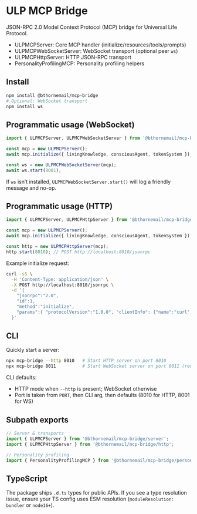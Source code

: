 # ULP MCP Bridge

JSON-RPC 2.0 Model Context Protocol (MCP) bridge for Universal Life Protocol.

- ULPMCPServer: Core MCP handler (initialize/resources/tools/prompts)
- ULPMCPWebSocketServer: WebSocket transport (optional peer `ws`)
- ULPMCPHttpServer: HTTP JSON-RPC transport
- PersonalityProfilingMCP: Personality profiling helpers

## Install

```bash
npm install @bthornemail/mcp-bridge
# Optional: WebSocket transport
npm install ws
```

## Programmatic usage (WebSocket)

```ts
import { ULPMCPServer, ULPMCPWebSocketServer } from '@bthornemail/mcp-bridge';

const mcp = new ULPMCPServer();
await mcp.initialize({ livingKnowledge, consciousAgent, tokenSystem });

const ws = new ULPMCPWebSocketServer(mcp);
await ws.start(8001);
```

If `ws` isn’t installed, `ULPMCPWebSocketServer.start()` will log a friendly message and no-op.

## Programmatic usage (HTTP)

```ts
import { ULPMCPServer, ULPMCPHttpServer } from '@bthornemail/mcp-bridge';

const mcp = new ULPMCPServer();
await mcp.initialize({ livingKnowledge, consciousAgent, tokenSystem });

const http = new ULPMCPHttpServer(mcp);
http.start(8010); // POST http://localhost:8010/jsonrpc
```

Example initialize request:

```bash
curl -sS \
  -H 'Content-Type: application/json' \
  -X POST http://localhost:8010/jsonrpc \
  -d '{
    "jsonrpc":"2.0",
    "id":1,
    "method":"initialize",
    "params":{ "protocolVersion":"1.0.0", "clientInfo": {"name":"curl","version":"0.0.1"} }
  }'
```

## CLI

Quickly start a server:

```bash
npx mcp-bridge --http 8010   # Start HTTP server on port 8010
npx mcp-bridge 8011          # Start WebSocket server on port 8011 (requires `ws`)
```

CLI defaults:

- HTTP mode when `--http` is present; WebSocket otherwise
- Port is taken from `PORT`, then CLI arg, then defaults (8010 for HTTP, 8001 for WS)

## Subpath exports

```ts
// Server & transports
import { ULPMCPServer } from '@bthornemail/mcp-bridge/server';
import { ULPMCPHttpServer } from '@bthornemail/mcp-bridge/http';

// Personality profiling
import { PersonalityProfilingMCP } from '@bthornemail/mcp-bridge/personality';
```

## TypeScript

The package ships `.d.ts` types for public APIs. If you see a type resolution issue, ensure your TS config uses ESM resolution (`moduleResolution: bundler` or `node16+`).
